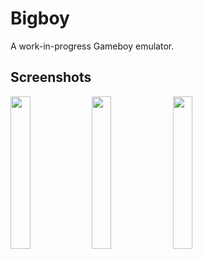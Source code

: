 # Bigboy
A work-in-progress Gameboy emulator.

## Screenshots
<p>
<img src="https://dandigit.com/assets/img/pokemon-1.png" width="25%" height="25%" style="display:inline-block;" />
<img src="https://dandigit.com/assets/img/pokemon-2.png" width="25%" height="25%" style="display:inline-block;" />
<img src="https://dandigit.com/assets/img/pokemon-3.jpeg" width="25%" height="25%" style="display:inline-block;" />
<p>
